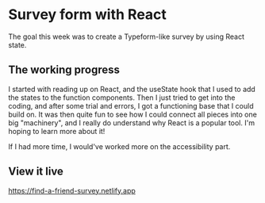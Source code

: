 # Survey form with React 

The goal this week was to create a Typeform-like survey by using React state.


## The working progress 

I started with reading up on React, and the useState hook that I used to add the states to the function components. Then I just tried to get into the coding, and after some trial and errors, I got a functioning base that I could build on. It was then quite fun to see how I could connect all pieces into one big "machinery", and I really do understand why React is a popular tool. I'm hoping to learn more about it!

If I had more time, I would've worked more on the accessibility part.

## View it live

https://find-a-friend-survey.netlify.app